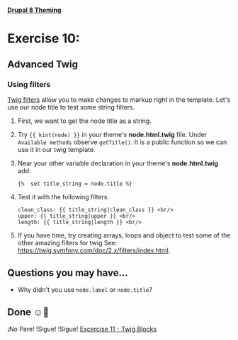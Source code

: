 #### [Drupal 8 Theming](README.md)

# Exercise 10: 

## Advanced Twig

### Using filters

[Twig filters](https://twig.symfony.com/doc/2.x/filters/index.html) allow you to make changes to markup right in the template. Let's use our node title to test some string filters.

1. First, we want to get the node title as a string.

2. Try `{{ kint(node) }}` in your theme's **node.html.twig** file. Under `Available methods` observe  `getTitle()`. It is a public function so we can use it in our twig template. 

1. Near your other variable declaration in your theme's **node.html.twig** add:

    ```twig
    {%  set title_string = node.title %}
    ```
 

2. Test it with the following filters.


    ```twig
    clean_class: {{ title_string|clean_class }} <br/>
    upper: {{ title_string|upper }} <br/>
    length: {{ title_string|length }} <br/>
    ```


3. If you have time, try creating arrays, loops and object to test some of the other amazing filters for twig See: https://twig.symfony.com/doc/2.x/filters/index.html.

## Questions you may have...
+ Why didn't you use `node.label` or `node.title`?

## Done ☺
¡No Pare! !Sigue! !Sigue! [Excercise 11 - Twig Blocks](exercise_11-twig-block.md)